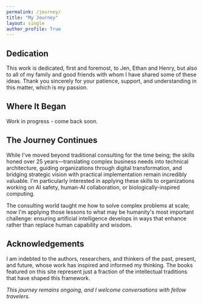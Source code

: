```yaml
---
permalink: /journey/
title: "My Journey"
layout: single
author_profile: True
---
```


## Dedication

This work is dedicated, first and foremost, to Jen, Ethan and Henry, but also to all of my family and good friends with whom I have shared some of these ideas. Thank you sincerely for your patience, support, and understanding in this matter, which is my passion.


## Where It Began

Work in progress - come back soon.

## The Journey Continues

While I've moved beyond traditional consulting for the time being; the skills honed over 25 years—translating complex business needs into technical architecture, guiding organizations through digital transformation, and bridging strategic vision with practical implementation remain incredibly valuable. I'm particularly interested in applying these skills to organizations working on AI safety, human-AI collaboration, or biologically-inspired computing.

The consulting world taught me how to solve complex problems at scale; now I'm applying those lessons to what may be humanity's most important challenge: ensuring artificial intelligence develops in ways that enhance rather than replace human capability and wisdom.

## Acknowledgements

I am indebted to the authors, researchers, and thinkers of the past, present, and future, whose work has inspired and informed my thinking. The books featured on this site represent just a fraction of the intellectual traditions that have shaped this framework.

*This journey remains ongoing, and I welcome conversations with fellow travelers.*